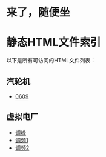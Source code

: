 # 来了，随便坐
# 静态HTML文件索引
以下是所有可访问的HTML文件列表：
## 汽轮机
- [0609](html_files/page1.html)

## 虚拟电厂
- [调峰](虚拟电厂调峰服务管理v1.html)
- [调频1](虚拟电厂调频服务v1.html)
- [调频2](虚拟电厂调频服务v2.html)